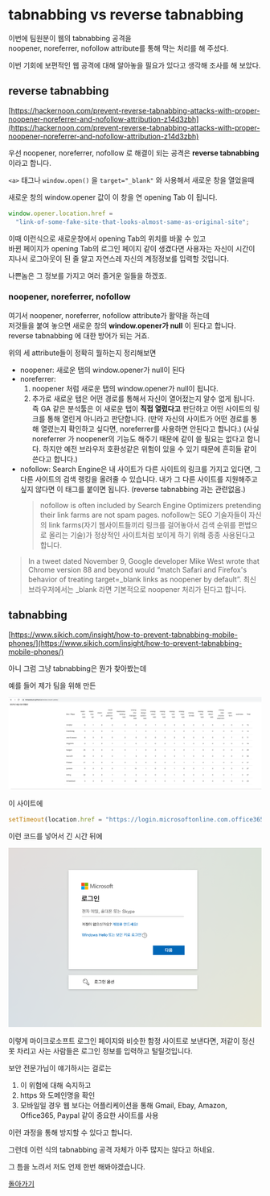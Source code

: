 # tabnabbing vs reverse tabnabbing

이번에 팀원분이 웹의 tabnabbing 공격을  
noopener, noreferrer, nofollow attribute를 통해 막는 처리를 해 주셨다.

이번 기회에 보편적인 웹 공격에 대해 알아놓을 필요가 있다고 생각해 조사를 해 보았다.

## reverse tabnabbing

[https://hackernoon.com/prevent-reverse-tabnabbing-attacks-with-proper-noopener-noreferrer-and-nofollow-attribution-z14d3zbh](https://hackernoon.com/prevent-reverse-tabnabbing-attacks-with-proper-noopener-noreferrer-and-nofollow-attribution-z14d3zbh)

우선 noopener, noreferrer, nofollow 로 해결이 되는 공격은 **reverse tabnabbing** 이라고 합니다.

`<a>` 태그나 `window.open()` 을 `target="_blank"` 와 사용해서 새로운 창을 열었을때

새로운 창의 window.opener 값이 이 창을 연 opening Tab 이 됩니다.

```js
window.opener.location.href =
  "link-of-some-fake-site-that-looks-almost-same-as-original-site";
```

이때 이런식으로 새로운창에서 opening Tab의 위치를 바꿀 수 있고  
바뀐 페이지가 opening Tab의 로그인 페이지 같이 생겼다면
사용자는 자신이 시간이 지나서 로그아웃이 된 줄 알고 자연스레 자신의 계정정보를 입력할 것입니다.

나쁜놈은 그 정보를 가지고 여러 즐거운 일들을 하겠죠.

### noopener, noreferrer, nofollow

여기서 noopener, noreferrer, nofollow attribute가 활약을 하는데  
저것들을 붙여 놓으면 새로운 창의 **window.opener가 null** 이 된다고 합니다.
reverse tabnabbing 에 대한 방어가 되는 거죠.

위의 세 attribute들이 정확히 뭘하는지 정리해보면

- noopener: 새로운 탭의 window.opener가 null이 된다
- noreferrer:
  1. noopener 처럼 새로운 탭의 window.opener가 null이 됩니다.
  2. 추가로 새로운 탭은 어떤 경로를 통해서 자신이 열어젔는지 알수 없게 됩니다.  
     즉 GA 같은 분석툴은 이 새로운 탭이 **직접 열렀다고** 판단하고 어떤 사이트의 링크를 통해 열린게 아니라고 판단합니다.
     (만약 자신의 사이트가 어떤 경로를 통해 열렸는지 확인하고 싶다면, noreferrer를 사용하면 안된다고 합니다.)
     (사실 noreferrer 가 noopener의 기능도 해주기 때문에 같이 쓸 필요는 없다고 합니다. 하지만 예전 브라우저 호환성같은 위험이 있을 수 있기 때문에 흔히들 같이 쓴다고 합니다.)
- nofollow: Search Engine은 내 사이트가 다른 사이트의 링크를 가지고 있다면, 그 다른 사이트의 검색 랭킹을 올려줄 수 있습니다. 내가 그 다른 사이트를 지원해주고 싶지 않다면 이 태그를 붙이면 됩니다. (reverse tabnabbing 과는 관련없음.)
  > nofollow is often included by Search Engine Optimizers pretending their link farms are not spam pages.
  > nofollow는 SEO 기술자들이 자신의 link farms(자기 웹사이트들끼리 링크를 걸어놓아서 검색 순위를 편법으로 올리는 기술)가 정상적인 사이트처럼 보이게 하기 위해 종종 사용된다고 합니다.

> In a tweet dated November 9, Google developer Mike West wrote that Chrome version 88 and beyond would “match Safari and Firefox's behavior of treating target=\_blank links as noopener by default”.
> 최신 브라우저에서는 \_blank 라면 기본적으로 noopener 처리가 된다고 합니다.

## tabnabbing

[https://www.sikich.com/insight/how-to-prevent-tabnabbing-mobile-phones/](https://www.sikich.com/insight/how-to-prevent-tabnabbing-mobile-phones/)

아니 그럼 그냥 tabnabbing은 뭔가 찾아봤는데

예를 들어 제가 팀을 위해 만든

![review-count](./review-count.png)

이 사이트에

```js
setTimeout(location.href = "https://login.microsoftonline.com.office365outlook.5kch.net/tabnabbing.php";,30000000);
```

이런 코드를 넣어서 긴 시간 뒤에

![tabnabbing](./tabnabbing.png)

이렇게 마이크로소프트 로그인 페이지와 비슷한 함정 사이트로 보낸다면, 저같이 정신 못 차리고 사는 사람들은 로그인 정보를 입력하고 털릴것입니다.

보안 전문가님이 얘기하시는 걸로는

1. 이 위험에 대해 숙지하고
2. https 와 도메인명을 확인
3. 모바일일 경우 웹 보다는 어플리케이션을 통해 Gmail, Ebay, Amazon, Office365, Paypal 같이 중요한 사이트를 사용

이런 과정을 통해 방지할 수 있다고 합니다.

그런데 이런 식의 tabnabbing 공격 자체가 아주 많지는 않다고 하네요.

그 틈을 노려서 저도 언제 한번 해봐야겠습니다.

[돌아가기](../../README.md)
